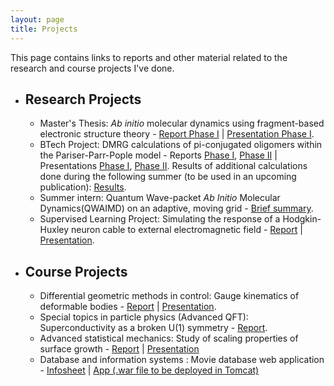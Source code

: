 ```yaml
---
layout: page
title: Projects
---
```


This page contains links to reports and other material related to the research and course projects I've done. 

* ## Research Projects
    * Master's Thesis: *Ab initio* molecular dynamics using fragment-based electronic structure theory - [Report Phase I](/assets/msp_report.pdf) \| [Presentation Phase I](/assets/msp_presentation.pdf).
    * BTech Project: DMRG calculations of pi-conjugated oligomers within the Pariser-Parr-Pople model - Reports [Phase I](/assets/btp_report1.pdf), [Phase II](/assets/btp_report2.pdf) \| Presentations [Phase I](/assets/btp_presentation1.pdf), [Phase II](/assets/btp_presentation2.pdf).
    Results of additional calculations done during the following summer (to be used in an upcoming publication): [Results](/assets/paper.pdf).
    * Summer intern: Quantum Wave-packet *Ab Initio* Molecular Dynamics(QWAIMD) on an adaptive, moving grid -  [Brief summary](/assets/intern_report.pdf).
    * Supervised Learning Project: Simulating the response of a Hodgkin-Huxley neuron cable to external electromagnetic field - [Report](/assets/slp_report.pdf) \| [Presentation](/assets/slp_presentation.pdf).

* ## Course Projects
    *  Differential geometric methods in control: Gauge kinematics of deformable bodies - [Report](/assets/sc_report.pdf) \| [Presentation](/assets/sc_presentation.pdf).
    *  Special topics in particle physics (Advanced QFT): Superconductivity as a broken U(1) symmetry - [Report](/assets/ph806_report.pdf).
    *  Advanced statistical mechanics: Study of scaling properties of surface growth - [Report](/assets/ep413_report.pdf) \| [Presentation](/assets/ep413_presentation.pdf)
    *  Database and information systems : Movie database web application - [Infosheet](/assets/db_infosheet.pdf) \| [App (.war file to be deployed in Tomcat)](/assets/movies.war)


